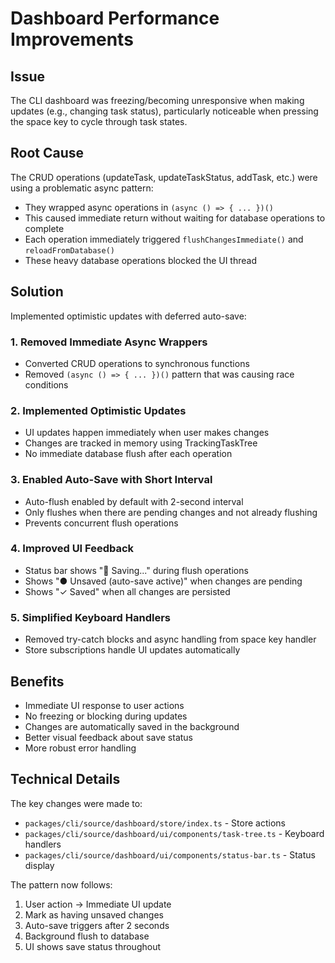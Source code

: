 # Dashboard Performance Improvements

## Issue
The CLI dashboard was freezing/becoming unresponsive when making updates (e.g., changing task status), particularly noticeable when pressing the space key to cycle through task states.

## Root Cause
The CRUD operations (updateTask, updateTaskStatus, addTask, etc.) were using a problematic async pattern:
- They wrapped async operations in `(async () => { ... })()` 
- This caused immediate return without waiting for database operations to complete
- Each operation immediately triggered `flushChangesImmediate()` and `reloadFromDatabase()`
- These heavy database operations blocked the UI thread

## Solution
Implemented optimistic updates with deferred auto-save:

### 1. Removed Immediate Async Wrappers
- Converted CRUD operations to synchronous functions
- Removed `(async () => { ... })()` pattern that was causing race conditions

### 2. Implemented Optimistic Updates
- UI updates happen immediately when user makes changes
- Changes are tracked in memory using TrackingTaskTree
- No immediate database flush after each operation

### 3. Enabled Auto-Save with Short Interval
- Auto-flush enabled by default with 2-second interval
- Only flushes when there are pending changes and not already flushing
- Prevents concurrent flush operations

### 4. Improved UI Feedback
- Status bar shows "💾 Saving..." during flush operations
- Shows "● Unsaved (auto-save active)" when changes are pending
- Shows "✓ Saved" when all changes are persisted

### 5. Simplified Keyboard Handlers
- Removed try-catch blocks and async handling from space key handler
- Store subscriptions handle UI updates automatically

## Benefits
- Immediate UI response to user actions
- No freezing or blocking during updates
- Changes are automatically saved in the background
- Better visual feedback about save status
- More robust error handling

## Technical Details
The key changes were made to:
- `packages/cli/source/dashboard/store/index.ts` - Store actions
- `packages/cli/source/dashboard/ui/components/task-tree.ts` - Keyboard handlers
- `packages/cli/source/dashboard/ui/components/status-bar.ts` - Status display

The pattern now follows:
1. User action → Immediate UI update
2. Mark as having unsaved changes
3. Auto-save triggers after 2 seconds
4. Background flush to database
5. UI shows save status throughout 